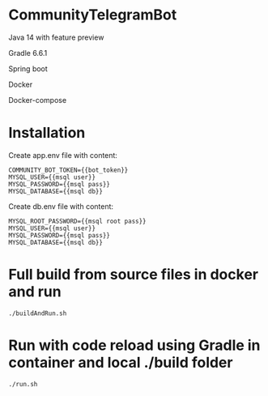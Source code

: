# CommunityTelegramBot

Java 14 with feature preview

Gradle 6.6.1

Spring boot

Docker

Docker-compose


# Installation 

Create app.env file with content:

```code
COMMUNITY_BOT_TOKEN={{bot_token}}
MYSQL_USER={{msql user}}
MYSQL_PASSWORD={{msql pass}}
MYSQL_DATABASE={{msql db}}
```

Create db.env file with content:

```code
MYSQL_ROOT_PASSWORD={{msql root pass}}
MYSQL_USER={{msql user}}
MYSQL_PASSWORD={{msql pass}}
MYSQL_DATABASE={{msql db}}
```

# Full build from source files in docker and run


```code
./buildAndRun.sh
```

# Run with code reload using Gradle in container and local ./build folder

```code
./run.sh
```

